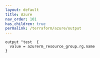 ```yaml
---
layout: default
title: Azure
nav_order: 101
has_children: true
permalink: /terraform/azure/output
---
```


```hcl
output "test  {
  value = azurerm_resource_group.rg.name
}
```
